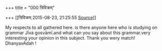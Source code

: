 +++
title = "000 त्रिविक्रम्"

+++
[[त्रिविक्रम्	2015-08-23, 21:25:55 [Source](https://groups.google.com/g/samskrita/c/0Yr2ntTt69w)]]



My respects to all gathered here. is there anyone here who is studying on grammar Jīva gosvāmī.and what can you say about this grammar.very interesting your opinion in this subject. Thank you wery match! DhanyavAdah !  

